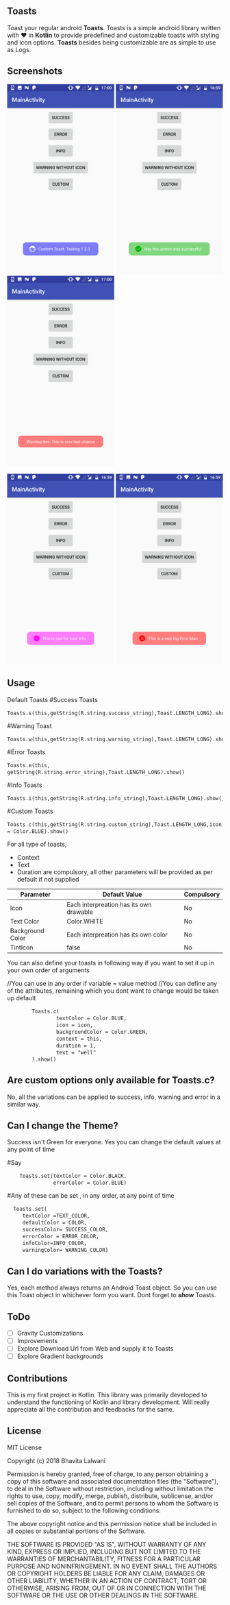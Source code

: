 ## Toasts

Toast your regular android **Toasts**. 
Toasts is a simple android library written with :heart: in **Kotlin** to provide predefined and customizable toasts with styling and icon options. **Toasts** besides being customizable are as simple to use as Logs.

## Screenshots
<p>
<img src="screenshots/Custom.png" width="250">                                            

<img src="screenshots/Success.png" width="250">

<img src="screenshots/Warning.png" width="250">
</p>
<p>
<img src="screenshots/Info.png" width="250">

<img src="screenshots/Error.png" width="250">
</p>

## Usage

Default Toasts
#Success Toasts

    Toasts.s(this,getString(R.string.success_string),Toast.LENGTH_LONG).show()

#Warning Toast

    Toasts.w(this,getString(R.string.warning_string),Toast.LENGTH_LONG).show()

    
  #Error Toasts

    Toasts.e(this, getString(R.string.error_string),Toast.LENGTH_LONG).show()

  #Info Toasts   

    Toasts.i(this,getString(R.string.info_string),Toast.LENGTH_LONG).show()

 #Custom Toasts

    Toasts.c(this,getString(R.string.custom_string),Toast.LENGTH_LONG,icon,backgroundColor = Color.BLUE).show()

For all type of toasts,

 - Context 
 - Text 
 - Duration are compulsory, all other parameters will be provided as per default if not supplied

|Parameter  |Default Value  |Compulsory  |
|--|--|--|
|Icon|Each interpreation has its own drawable|No|
|Text Color |Color.WHITE 	 |No|
|Background Color|Each interpreation has its own color|No|
|TintIcon  | false	 |No|

You can also define your toasts in following way if you want to set it up in your own order of arguments

 

//You can use in any order if variable = value method
//You can define any of the attributes, remaining which you dont want to change would be taken up default

            Toasts.c(
                    textColor = Color.BLUE,
                    icon = icon,
                    backgroundColor = Color.GREEN,
                    context = this,
                    duration = 1,
                    text = "well"
            ).show()

## Are custom options only available for Toasts.c?

 No, all the variations can be applied to success, info, warning and error in a similar way.
 
## Can I change the Theme?

Success isn't Green for everyone. Yes you can change the default values at any point of time

#Say

        Toasts.set(textColor = Color.BLACK,
                   errorColor = Color.BLUE)

#Any of these can be set , in any order, at any point of time

      Toasts.set(
    	 textColor =TEXT_COLOR,
    	 defaultColor = COLOR,
    	 successColor= SUCCESS_COLOR, 
    	 errorColor = ERROR_COLOR,
         infoColor=INFO_COLOR, 
         warningColor= WARNING_COLOR)

## Can I do variations with the Toasts?
Yes, each method always returns an Android Toast object. So you can use this Toast object in whichever form you want. Dont forget to ***show*** Toasts.


## ToDo

 - [ ] Gravity Customizations
 - [ ]  Improvements
 - [ ]  Explore Download Url from Web and supply it to Toasts
 - [ ]  Explore Gradient backgrounds

## Contributions

This is my first project in Kotlin. This library was primarily developed to understand the functioning of Kotlin and library development. Will really appreciate all the contribution and feedbacks for the same.

## License
MIT License

Copyright (c) 2018 Bhavita Lalwani

Permission is hereby granted, free of charge, to any person obtaining a copy
of this software and associated documentation files (the "Software"), to deal
in the Software without restriction, including without limitation the rights
to use, copy, modify, merge, publish, distribute, sublicense, and/or sell
copies of the Software, and to permit persons to whom the Software is
furnished to do so, subject to the following conditions:

The above copyright notice and this permission notice shall be included in all
copies or substantial portions of the Software.

THE SOFTWARE IS PROVIDED "AS IS", WITHOUT WARRANTY OF ANY KIND, EXPRESS OR
IMPLIED, INCLUDING BUT NOT LIMITED TO THE WARRANTIES OF MERCHANTABILITY,
FITNESS FOR A PARTICULAR PURPOSE AND NONINFRINGEMENT. IN NO EVENT SHALL THE
AUTHORS OR COPYRIGHT HOLDERS BE LIABLE FOR ANY CLAIM, DAMAGES OR OTHER
LIABILITY, WHETHER IN AN ACTION OF CONTRACT, TORT OR OTHERWISE, ARISING FROM,
OUT OF OR IN CONNECTION WITH THE SOFTWARE OR THE USE OR OTHER DEALINGS IN THE
SOFTWARE.
